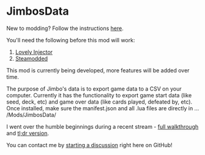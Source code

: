 # JimbosData

New to modding? Follow the instructions [here](https://steamcommunity.com/sharedfiles/filedetails/?id=3400691352).

You'll need the following before this mod will work:
1. [Lovely Injector](https://github.com/ethangreen-dev/lovely-injector)
2. [Steamodded](https://github.com/Steamodded/smods/wiki/)

This mod is currently being developed, more features will be added over time.

The purpose of Jimbo's data is to export game data to a CSV on your computer. Currently it has the functionality to export game start data (like seed, deck, etc) and game over data (like cards played, defeated by, etc). Once installed, make sure the manifest.json and all .lua files are directly in ... /Mods/JimbosData/

I went over the humble beginnings during a recent stream - [full walkthrough](https://youtu.be/TM2Eoaf_byo) and [tl;dr version](https://youtu.be/4EKPTbHXVyA).

You can contact me by [starting a discussion](https://github.com/napkimmath/napkimmath/discussions) right here on GitHub! 
